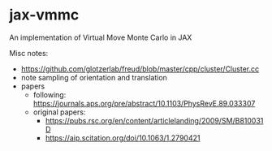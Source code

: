 # jax-vmmc

An implementation of Virtual Move Monte Carlo in JAX

Misc notes:
- https://github.com/glotzerlab/freud/blob/master/cpp/cluster/Cluster.cc
- note sampling of orientation and translation
- papers
  - following: https://journals.aps.org/pre/abstract/10.1103/PhysRevE.89.033307
  - original papers:
    - https://pubs.rsc.org/en/content/articlelanding/2009/SM/B810031D
    - https://aip.scitation.org/doi/10.1063/1.2790421
